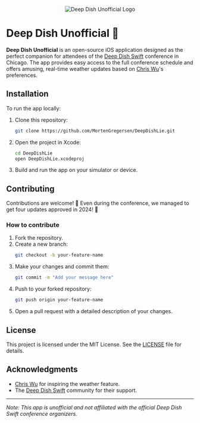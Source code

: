 <p align="center">
<img src="https://raw.githubusercontent.com/MortenGregersen/DeepDishLie/refs/heads/main/DeepDishLie/Assets.xcassets/AppIcon.appiconset/mac256.png" alt="Deep Dish Unofficial Logo" />
</p>

# Deep Dish Unofficial 🍕

**Deep Dish Unofficial** is an open-source iOS application designed as the perfect companion for attendees of the [Deep Dish Swift](https://deepdishswift.com/) conference in Chicago. The app provides easy access to the full conference schedule and offers amusing, real-time weather updates based on [Chris Wu](https://chriswu.com)'s preferences.

## Installation

To run the app locally:

1. Clone this repository:
   ```bash
   git clone https://github.com/MortenGregersen/DeepDishLie.git
   ```
2. Open the project in Xcode:
   ```bash
   cd DeepDishLie
   open DeepDishLie.xcodeproj
   ```
3. Build and run the app on your simulator or device.

## Contributing

Contributions are welcome! 🥰 Even during the conference, we managed to get four updates approved in 2024! 🚀

### How to contribute

1. Fork the repository.
2. Create a new branch:
   ```bash
   git checkout -b your-feature-name
   ```
3. Make your changes and commit them:
   ```bash
   git commit -m "Add your message here"
   ```
4. Push to your forked repository:
   ```bash
   git push origin your-feature-name
   ```
5. Open a pull request with a detailed description of your changes.

## License

This project is licensed under the MIT License. See the [LICENSE](LICENCE.md) file for details.

## Acknowledgments

- [Chris Wu](https://chriswu.com) for inspiring the weather feature.
- The [Deep Dish Swift](https://deepdishswift.com/) community for their support.

---

*Note: This app is unofficial and not affiliated with the official Deep Dish Swift conference organizers.*
